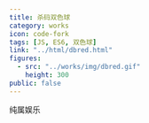 ```yaml
---
title: 杀码双色球
category: works
icon: code-fork
tags: [JS, ES6, 双色球]
link: "../html/dbred.html"
figures:
  - src: "../works/img/dbred.gif"
    height: 300
public: false
---
```


纯属娱乐
